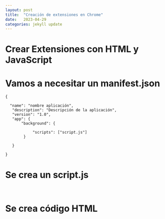 ```yaml
---
layout: post
title:  "Creación de extensiones en Chrome"
date:   2023-04-29
categories: jekyll update
---
```



# Crear Extensiones con HTML y JavaScript

# Vamos a necesitar un manifest.json

~~~~
{

  "name": "nombre aplicación",
   "description": "Descripción de la aplicación",
   "version": "1.0",
   "app": {
       "background": {
       
            "scripts": ["script.js"]
        }
   
   }

}

~~~~

# Se crea un script.js

~~~~


~~~~


# Se crea código HTML


